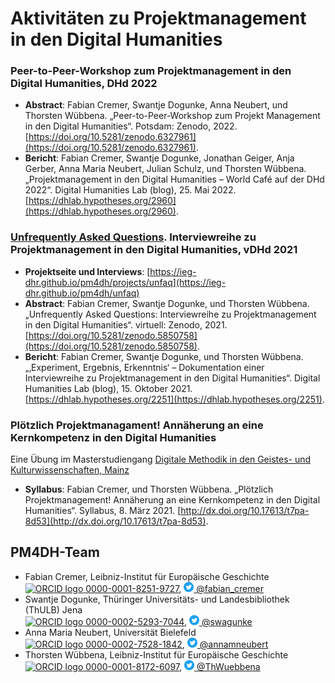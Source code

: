 # Aktivitäten zu Projektmanagement in den Digital Humanities

### Peer-to-Peer-Workshop zum Projektmanagement in den Digital Humanities, DHd 2022
- **Abstract**: Fabian Cremer, Swantje Dogunke, Anna Neubert, und Thorsten Wübbena. „Peer-to-Peer-Workshop zum Projekt Management in den Digital Humanities“. Potsdam: Zenodo, 2022. [https://doi.org/10.5281/zenodo.6327961](https://doi.org/10.5281/zenodo.6327961).
- **Bericht**: Fabian Cremer, Swantje Dogunke, Jonathan Geiger, Anja Gerber, Anna Maria Neubert, Julian Schulz, und Thorsten Wübbena. „Projektmanagement in den Digital Humanities – World Café auf der DHd 2022“. Digital Humanities Lab (blog), 25. Mai 2022. [https://dhlab.hypotheses.org/2960](https://dhlab.hypotheses.org/2960).

### [Unfrequently Asked Questions](https://ieg-dhr.github.io/pm4dh/projects/unfaq). Interviewreihe zu Projektmanagement in den Digital Humanities, vDHd 2021
- **Projektseite und Interviews**: [https://ieg-dhr.github.io/pm4dh/projects/unfaq](https://ieg-dhr.github.io/pm4dh/unfaq)
- **Abstract**: Fabian Cremer, Swantje Dogunke, und Thorsten Wübbena. „Unfrequently Asked Questions: Interviewreihe zu Projektmanagement in den Digital Humanities“. virtuell: Zenodo, 2021. [https://doi.org/10.5281/zenodo.5850758](https://doi.org/10.5281/zenodo.5850758).
- **Bericht**: Fabian Cremer, Swantje Dogunke, und Thorsten Wübbena. „‚Experiment, Ergebnis, Erkenntnis‘ – Dokumentation einer Interviewreihe zu Projektmanagement in den Digital Humanities“. Digital Humanities Lab (blog), 15. Oktober 2021. [https://dhlab.hypotheses.org/2251](https://dhlab.hypotheses.org/2251).

### Plötzlich Projektmanagament! Annäherung an eine Kernkompetenz in den Digital Humanities
Eine Übung im Masterstudiengang [Digitale Methodik in den Geistes- und Kulturwissenschaften, Mainz](https://www.digitale-methodik.uni-mainz.de/)
  - **Syllabus**: Fabian Cremer, und Thorsten Wübbena. „Plötzlich Projektmanagement! Annäherung an eine Kernkompetenz in den Digital Humanities“. Syllabus, 8. März 2021. [http://dx.doi.org/10.17613/t7pa-8d53](http://dx.doi.org/10.17613/t7pa-8d53).

## PM4DH-Team
- Fabian Cremer, Leibniz-Institut für Europäische Geschichte \
<a href="https://orcid.org/0000-0001-8251-9727"><img alt="ORCID logo" src="https://orcid.org/sites/default/files/images/orcid_16x16.png" style="height:16px; width:16px"> 0000-0001-8251-9727</a>, <a href="https://twitter.com/fabian_cremer"><img alt="Twitter logo" src="https://github.com/ieg-dhr/pm4dh/raw/gh-pages/assets/Twitter_Social_Icon_Circle_Color.png" height="16px" width="16px"> @fabian_cremer</a>
- Swantje Dogunke, Thüringer Universitäts- und Landesbibliothek (ThULB) Jena \
<a href="https://orcid.org/0000-0002-5293-7044"><img alt="ORCID logo" src="https://orcid.org/sites/default/files/images/orcid_16x16.png" style="height:16px; width:16px"> 0000-0002-5293-7044</a>, <a href="https://twitter.com/swagunke"><img alt="Twitter logo" src="https://github.com/ieg-dhr/pm4dh/raw/gh-pages/assets/Twitter_Social_Icon_Circle_Color.png" height="16px" width="16px"> @swagunke</a>
- Anna Maria Neubert, Universität Bielefeld \
<a href="https://orcid.org/0000-0002-7528-1842"><img alt="ORCID logo" src="https://orcid.org/sites/default/files/images/orcid_16x16.png" style="height:16px; width:16px"> 0000-0002-7528-1842</a>, <a href="https://twitter.com/annamneubert"><img alt="Twitter logo" src="https://github.com/ieg-dhr/pm4dh/raw/gh-pages/assets/Twitter_Social_Icon_Circle_Color.png" height="16px" width="16px"> @annamneubert</a>
- Thorsten Wübbena, Leibniz-Institut für Europäische Geschichte \
<a href="https://orcid.org/0000-0001-8172-6097"><img alt="ORCID logo" src="https://orcid.org/sites/default/files/images/orcid_16x16.png" style="height:16px; width:16px"> 0000-0001-8172-6097</a>, <a href="https://twitter.com/ThWuebbena"><img alt="Twitter logo" src="https://github.com/ieg-dhr/pm4dh/raw/gh-pages/assets/Twitter_Social_Icon_Circle_Color.png" height="16px" width="16px"> @ThWuebbena</a>
